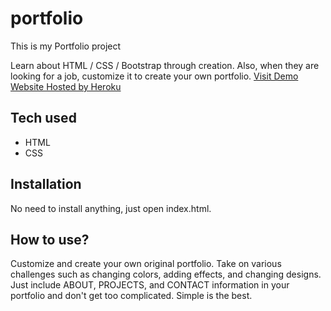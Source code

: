 # portfolio

This is my Portfolio project

 Learn about HTML / CSS / Bootstrap through creation. Also, when they are looking for a job, customize it to create your own portfolio.
[Visit Demo Website Hosted by Heroku](#)
## Tech used
* HTML
* CSS
## Installation
No need to install anything, just open index.html.
## How to use?
Customize and create your own original portfolio. Take on various challenges such as changing colors, adding effects, and changing designs. Just include ABOUT, PROJECTS, and CONTACT information in your portfolio and don't get too complicated. Simple is the best.